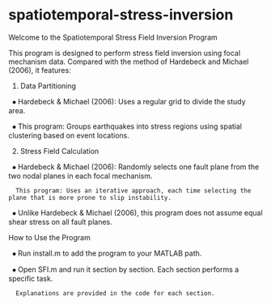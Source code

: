 # spatiotemporal-stress-inversion

Welcome to the Spatiotemporal Stress Field Inversion Program

This program is designed to perform stress field inversion using focal mechanism data.
Compared with the method of Hardebeck and Michael (2006), it features:

1.	Data Partitioning
   
    ⦁ Hardebeck & Michael (2006): Uses a regular grid to divide the study area.
    
    ⦁ This program: Groups earthquakes into stress regions using spatial clustering based on event locations.

2. Stress Field Calculation
   
    ⦁ Hardebeck & Michael (2006): Randomly selects one fault plane from the two nodal planes in each focal mechanism.
      
      This program: Uses an iterative approach, each time selecting the plane that is more prone to slip instability.
      
    ⦁ Unlike Hardebeck & Michael (2006), this program does not assume equal shear stress on all fault planes.

How to Use the Program

    ⦁ Run install.m to add the program to your MATLAB path.
    
    ⦁ Open SFI.m and run it section by section. Each section performs a specific task.
    
      Explanations are provided in the code for each section.
